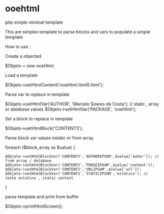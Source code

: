 # ooehtml
php simple minimal template

This are simples template to parse blocks and vars to populate a simple template

How to use :

Create a objected

$Objeto = new ooeHtml;

Load a template

$Objeto->setHtmlContent('ooeHtml.html5.html');

Parse var to replace in template

$Objeto->setHtmlVar('AUTHOR', 'Marcelo Soares da Costa'); // static , array or database values
$Objeto->setHtmlVar('PACKAGE', 'ooeHtml');

Set a block to replace in template

$Objeto->setHtmlBlock('CONTENT3');

Parse block var values estatic or from array 

foreach ($block_array as $value)
{

	$Objeto->setHtmlBlockVar('CONTENT3','AUTHORIPSUM',$value['auhor']); // from array / database
	$Objeto->setHtmlBlockVar('CONTENT3','FRASEIPSUM',$value['content']);
	$Objeto->setHtmlBlockVar('CONTENT3','URLIPSUM',$value['url']);
	$Objeto->setHtmlBlockVar('CONTENT3','STATICIPSUM','estático'); // teste estatico , static content

}


parse template and print from buffer


$Objeto->printHtmlScreen();

